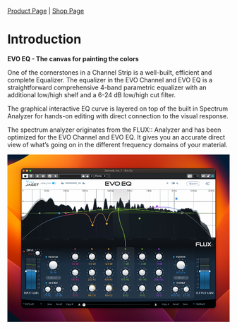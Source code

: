 [Product Page](https://www.flux.audio/project/evo-channel/) 
| [Shop Page](https://shop.flux.audio/en_US/products/evo-channel)

# Introduction

**EVO EQ - The canvas for painting the colors**

One of the cornerstones in a Channel Strip is a well-built, efficient and complete Equalizer.
The equalizer in the EVO Channel and EVO EQ is a straightforward comprehensive 4-band parametric equalizer with an additional low/high shelf and a 6-24 dB low/high cut filter.

The graphical interactive EQ curve is layered on top of the built in Spectrum Analyzer for hands-on editing with direct connection to the visual response.

The spectrum analyzer originates from the FLUX:: Analyzer and has been optimized for the EVO Channel and EVO EQ. It gives you an accurate direct view of what’s going on in the different frequency domains of your material.


![](include/evoEQ.png)